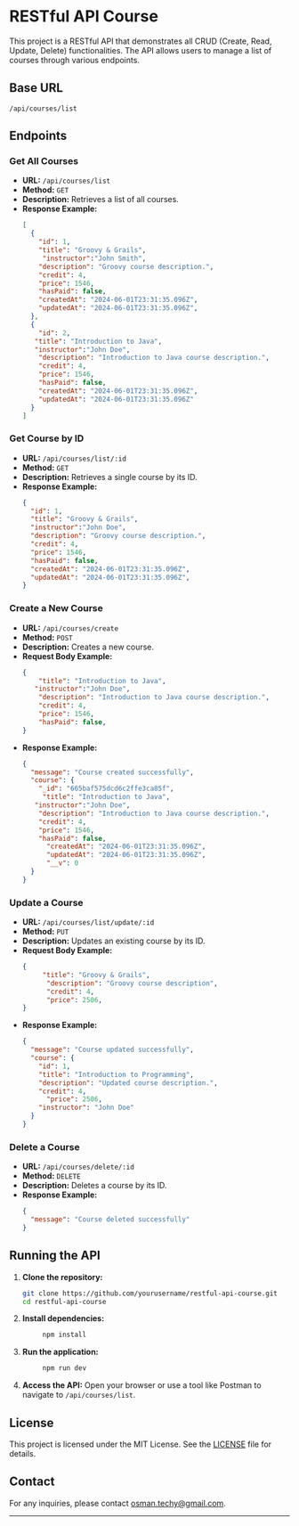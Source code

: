 # RESTful API Course

This project is a RESTful API that demonstrates all CRUD (Create, Read, Update, Delete) functionalities. The API allows users to manage a list of courses through various endpoints.

## Base URL

```
/api/courses/list
```

## Endpoints

### Get All Courses

- **URL:** `/api/courses/list`
- **Method:** `GET`
- **Description:** Retrieves a list of all courses.
- **Response Example:**
  ```json
  [
    {
      "id": 1,
      "title": "Groovy & Grails",
       "instructor":"John Smith",
      "description": "Groovy course description.",
      "credit": 4,
      "price": 1546,
      "hasPaid": false,
      "createdAt": "2024-06-01T23:31:35.096Z",
      "updatedAt": "2024-06-01T23:31:35.096Z",
    },
    {
      "id": 2,
     "title": "Introduction to Java", 
     "instructor":"John Doe",
      "description": "Introduction to Java course description.",
      "credit": 4,
      "price": 1546,
      "hasPaid": false,
      "createdAt": "2024-06-01T23:31:35.096Z",
      "updatedAt": "2024-06-01T23:31:35.096Z"
    }
  ]
  ```

### Get Course by ID

- **URL:** `/api/courses/list/:id`
- **Method:** `GET`
- **Description:** Retrieves a single course by its ID.
- **Response Example:**
  ```json
  {
    "id": 1,
    "title": "Groovy & Grails",
    "instructor":"John Doe",
    "description": "Groovy course description.",
    "credit": 4,
    "price": 1546,
    "hasPaid": false,
    "createdAt": "2024-06-01T23:31:35.096Z",
    "updatedAt": "2024-06-01T23:31:35.096Z",
  }
  ```

### Create a New Course

- **URL:** `/api/courses/create`
- **Method:** `POST`
- **Description:** Creates a new course.
- **Request Body Example:**
  ```json
  {
      "title": "Introduction to Java", 
     "instructor":"John Doe",
      "description": "Introduction to Java course description.",
      "credit": 4,
      "price": 1546,
      "hasPaid": false,
  }
  ```
- **Response Example:**
  ```json
  {
    "message": "Course created successfully",
    "course": {
      "_id": "665baf575dcd6c2ffe3ca85f",
       "title": "Introduction to Java", 
     "instructor":"John Doe",
      "description": "Introduction to Java course description.",
      "credit": 4,
      "price": 1546,
      "hasPaid": false,
        "createdAt": "2024-06-01T23:31:35.096Z",
        "updatedAt": "2024-06-01T23:31:35.096Z",
        "__v": 0
    }
  }
  ```

### Update a Course

- **URL:** `/api/courses/list/update/:id`
- **Method:** `PUT`
- **Description:** Updates an existing course by its ID.
- **Request Body Example:**
  ```json
  {
       "title": "Groovy & Grails",
        "description": "Groovy course description",
        "credit": 4,
        "price": 2506,
  }
  ```
- **Response Example:**
  ```json
  {
    "message": "Course updated successfully",
    "course": {
      "id": 1,
      "title": "Introduction to Programming",
      "description": "Updated course description.",
      "credit": 4,
        "price": 2506,
      "instructor": "John Doe"
    }
  }
  ```

### Delete a Course

- **URL:** `/api/courses/delete/:id`
- **Method:** `DELETE`
- **Description:** Deletes a course by its ID.
- **Response Example:**
  ```json
  {
    "message": "Course deleted successfully"
  }
  ```

## Running the API

1. **Clone the repository:**
   ```sh
   git clone https://github.com/yourusername/restful-api-course.git
   cd restful-api-course
   ```

2. **Install dependencies:**
   ```sh
        npm install
   ```

3. **Run the application:**
   ```sh
        npm run dev
   ```

4. **Access the API:**
   Open your browser or use a tool like Postman to navigate to `/api/courses/list`.

## License

This project is licensed under the MIT License. See the [LICENSE](LICENSE) file for details.

## Contact

For any inquiries, please contact [osman.techy@gmail.com](mailto:osman.techy@gmail.com).

---

 
